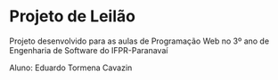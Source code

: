 # Projeto de Leilão

Projeto desenvolvido para as aulas de Programação Web
no 3º ano de Engenharia de Software do IFPR-Paranavaí

Aluno: Eduardo Tormena Cavazin